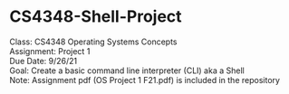 # CS4348-Shell-Project
Class: CS4348 Operating Systems Concepts  
Assignment: Project 1  
Due Date: 9/26/21  
Goal: Create a basic command line interpreter (CLI) aka a Shell  
Note: Assignment pdf (OS Project 1 F21.pdf) is included in the repository
